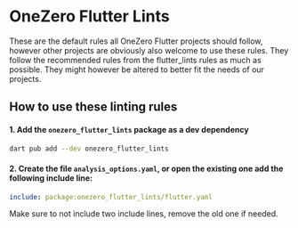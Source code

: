 # OneZero Flutter Lints

These are the default rules all OneZero Flutter projects should follow, however other projects are obviously also welcome to use these rules. They follow the recommended rules from the flutter_lints rules as much as possible. They might however be altered to better fit the needs of our projects.

## How to use these linting rules

#### 1. Add the `onezero_flutter_lints` package as a dev dependency

```sh
dart pub add --dev onezero_flutter_lints
```

#### 2. Create the file `analysis_options.yaml`, or open the existing one add the following include line:

```YAML
include: package:onezero_flutter_lints/flutter.yaml
```

Make sure to not include two include lines, remove the old one if needed.
